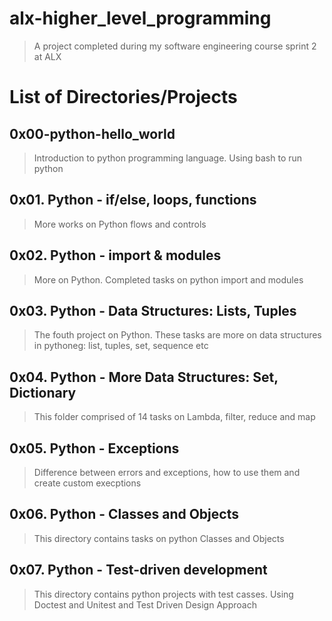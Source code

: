 # alx-higher_level_programming
> A project completed during my software engineering course sprint 2 at ALX

# List of Directories/Projects

## 0x00-python-hello_world
> Introduction to python programming language. Using bash to run python

## 0x01. Python - if/else, loops, functions
> More works on Python flows and controls

## 0x02. Python - import & modules
> More on Python. Completed tasks on python import and modules

## 0x03. Python - Data Structures: Lists, Tuples
> The fouth project on Python. These tasks are more on data structures in pythoneg: list, tuples, set, sequence etc

## 0x04. Python - More Data Structures: Set, Dictionary     
> This folder comprised of 14 tasks on Lambda, filter, reduce and map  

## 0x05. Python - Exceptions
> Difference between errors and exceptions, how to use them and create custom execptions

## 0x06. Python - Classes and Objects
> This directory contains tasks on python Classes and Objects

## 0x07. Python - Test-driven development
> This directory contains python projects with test casses.
> Using Doctest and Unitest and Test Driven Design Approach




